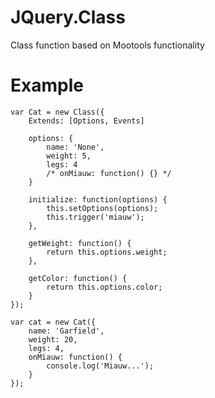 # JQuery.Class
Class function based on Mootools functionality

# Example
	var Cat = new Class({
		Extends: [Options, Events]
	
		options: {
			name: 'None',
			weight: 5,
			legs: 4
			/* onMiauw: function() {} */
		}
	
		initialize: function(options) {
			this.setOptions(options);
			this.trigger('miauw');
		},
	
		getWeight: function() {
			return this.options.weight;
		},
	
		getColor: function() {
			return this.options.color;
		}
	});
	
	var cat = new Cat({
		name: 'Garfield',
		weight: 20,
		legs: 4,
		onMiauw: function() {
			console.log('Miauw...');
		}
	});


